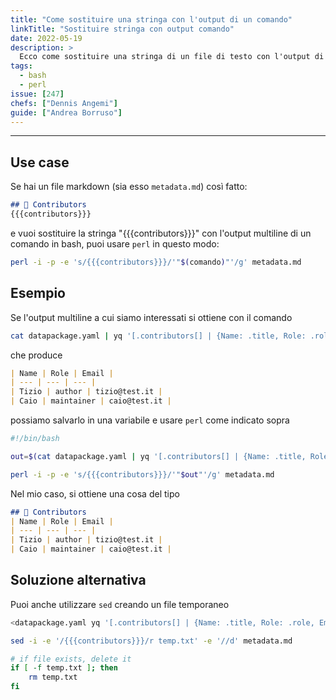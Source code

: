 ```yaml
---
title: "Come sostituire una stringa con l'output di un comando"
linkTitle: "Sostituire stringa con output comando"
date: 2022-05-19
description: >
  Ecco come sostituire una stringa di un file di testo con l'output di un comando in bash.
tags:
  - bash
  - perl
issue: [247]
chefs: ["Dennis Angemi"]
guide: ["Andrea Borruso"]
---
```


---

## Use case
Se hai un file markdown (sia esso `metadata.md`) così fatto:
```md
## 👥 Contributors
{{{contributors}}}
```

e vuoi sostituire la stringa "{{{contributors}}}" con l'output multiline di un comando in bash, puoi usare `perl` in questo modo:
```bash
perl -i -p -e 's/{{{contributors}}}/'"$(comando)"'/g' metadata.md
```

## Esempio
Se l'output multiline a cui siamo interessati si ottiene con il comando
```bash
cat datapackage.yaml | yq '[.contributors[] | {Name: .title, Role: .role, Email: .email}]' | mlr --j2m cat
```
che produce
```md
| Name | Role | Email |
| --- | --- | --- |
| Tizio | author | tizio@test.it |
| Caio | maintainer | caio@test.it |
```
possiamo salvarlo in una variabile e usare `perl` come indicato sopra
```bash
#!/bin/bash

out=$(cat datapackage.yaml | yq '[.contributors[] | {Name: .title, Role: .role, Email: .email}]' | mlr --j2m cat)

perl -i -p -e 's/{{{contributors}}}/'"$out"'/g' metadata.md
```

Nel mio caso, si ottiene una cosa del tipo
```md
## 👥 Contributors
| Name | Role | Email |
| --- | --- | --- |
| Tizio | author | tizio@test.it |
| Caio | maintainer | caio@test.it |
```

## Soluzione alternativa
Puoi anche utilizzare `sed` creando un file temporaneo
```bash
<datapackage.yaml yq '[.contributors[] | {Name: .title, Role: .role, Email: .email}]' | mlr --j2m cat >temp.txt

sed -i -e '/{{{contributors}}}/r temp.txt' -e '//d' metadata.md

# if file exists, delete it
if [ -f temp.txt ]; then
    rm temp.txt
fi
```
